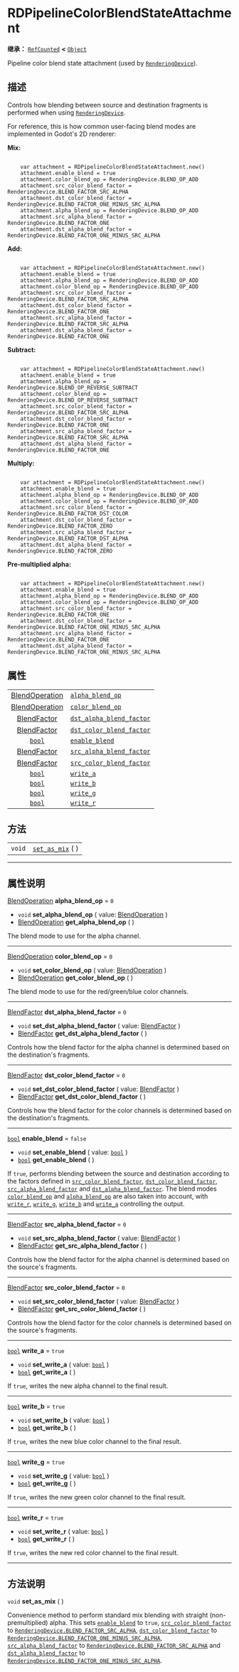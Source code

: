 <!-- ⚠ 请勿编辑本文件 ⚠ -->
<!-- 本文档使用脚本从 WeDot 引擎源码仓库生成。 -->
<!-- 生成脚本：https://github.com/WeDot-Engine/WeDot/tree/4.3/doc/tools/make_md.py； -->
<!-- 原文件：https://github.com/WeDot-Engine/WeDot/tree/4.3/doc/classes/RDPipelineColorBlendStateAttachment.xml。 -->

<div id="_class_rdpipelinecolorblendstateattachment"></div>

# RDPipelineColorBlendStateAttachment

**继承：** [`RefCounted`](class_refcounted.md) **<** [`Object`](class_object.md)

Pipeline color blend state attachment (used by [`RenderingDevice`](class_renderingdevice.md)).

## 描述

Controls how blending between source and destination fragments is performed when using [`RenderingDevice`](class_renderingdevice.md).

For reference, this is how common user-facing blend modes are implemented in Godot's 2D renderer:

 **Mix:** 

```

    var attachment = RDPipelineColorBlendStateAttachment.new()
    attachment.enable_blend = true
    attachment.color_blend_op = RenderingDevice.BLEND_OP_ADD
    attachment.src_color_blend_factor = RenderingDevice.BLEND_FACTOR_SRC_ALPHA
    attachment.dst_color_blend_factor = RenderingDevice.BLEND_FACTOR_ONE_MINUS_SRC_ALPHA
    attachment.alpha_blend_op = RenderingDevice.BLEND_OP_ADD
    attachment.src_alpha_blend_factor = RenderingDevice.BLEND_FACTOR_ONE
    attachment.dst_alpha_blend_factor = RenderingDevice.BLEND_FACTOR_ONE_MINUS_SRC_ALPHA
```

 **Add:** 

```

    var attachment = RDPipelineColorBlendStateAttachment.new()
    attachment.enable_blend = true
    attachment.alpha_blend_op = RenderingDevice.BLEND_OP_ADD
    attachment.color_blend_op = RenderingDevice.BLEND_OP_ADD
    attachment.src_color_blend_factor = RenderingDevice.BLEND_FACTOR_SRC_ALPHA
    attachment.dst_color_blend_factor = RenderingDevice.BLEND_FACTOR_ONE
    attachment.src_alpha_blend_factor = RenderingDevice.BLEND_FACTOR_SRC_ALPHA
    attachment.dst_alpha_blend_factor = RenderingDevice.BLEND_FACTOR_ONE
```

 **Subtract:** 

```

    var attachment = RDPipelineColorBlendStateAttachment.new()
    attachment.enable_blend = true
    attachment.alpha_blend_op = RenderingDevice.BLEND_OP_REVERSE_SUBTRACT
    attachment.color_blend_op = RenderingDevice.BLEND_OP_REVERSE_SUBTRACT
    attachment.src_color_blend_factor = RenderingDevice.BLEND_FACTOR_SRC_ALPHA
    attachment.dst_color_blend_factor = RenderingDevice.BLEND_FACTOR_ONE
    attachment.src_alpha_blend_factor = RenderingDevice.BLEND_FACTOR_SRC_ALPHA
    attachment.dst_alpha_blend_factor = RenderingDevice.BLEND_FACTOR_ONE
```

 **Multiply:** 

```

    var attachment = RDPipelineColorBlendStateAttachment.new()
    attachment.enable_blend = true
    attachment.alpha_blend_op = RenderingDevice.BLEND_OP_ADD
    attachment.color_blend_op = RenderingDevice.BLEND_OP_ADD
    attachment.src_color_blend_factor = RenderingDevice.BLEND_FACTOR_DST_COLOR
    attachment.dst_color_blend_factor = RenderingDevice.BLEND_FACTOR_ZERO
    attachment.src_alpha_blend_factor = RenderingDevice.BLEND_FACTOR_DST_ALPHA
    attachment.dst_alpha_blend_factor = RenderingDevice.BLEND_FACTOR_ZERO
```

 **Pre-multiplied alpha:** 

```

    var attachment = RDPipelineColorBlendStateAttachment.new()
    attachment.enable_blend = true
    attachment.alpha_blend_op = RenderingDevice.BLEND_OP_ADD
    attachment.color_blend_op = RenderingDevice.BLEND_OP_ADD
    attachment.src_color_blend_factor = RenderingDevice.BLEND_FACTOR_ONE
    attachment.dst_color_blend_factor = RenderingDevice.BLEND_FACTOR_ONE_MINUS_SRC_ALPHA
    attachment.src_alpha_blend_factor = RenderingDevice.BLEND_FACTOR_ONE
    attachment.dst_alpha_blend_factor = RenderingDevice.BLEND_FACTOR_ONE_MINUS_SRC_ALPHA
```











## 属性

|||
|:-:|:--|
| [BlendOperation](#enum_renderingdevice_blendoperation) | [`alpha_blend_op`](#class_rdpipelinecolorblendstateattachment_property_alpha_blend_op)                 | ``0``     |
| [BlendOperation](#enum_renderingdevice_blendoperation) | [`color_blend_op`](#class_rdpipelinecolorblendstateattachment_property_color_blend_op)                 | ``0``     |
| [BlendFactor](#enum_renderingdevice_blendfactor)       | [`dst_alpha_blend_factor`](#class_rdpipelinecolorblendstateattachment_property_dst_alpha_blend_factor) | ``0``     |
| [BlendFactor](#enum_renderingdevice_blendfactor)       | [`dst_color_blend_factor`](#class_rdpipelinecolorblendstateattachment_property_dst_color_blend_factor) | ``0``     |
| [`bool`](class_bool.md)                                | [`enable_blend`](#class_rdpipelinecolorblendstateattachment_property_enable_blend)                     | ``false`` |
| [BlendFactor](#enum_renderingdevice_blendfactor)       | [`src_alpha_blend_factor`](#class_rdpipelinecolorblendstateattachment_property_src_alpha_blend_factor) | ``0``     |
| [BlendFactor](#enum_renderingdevice_blendfactor)       | [`src_color_blend_factor`](#class_rdpipelinecolorblendstateattachment_property_src_color_blend_factor) | ``0``     |
| [`bool`](class_bool.md)                                | [`write_a`](#class_rdpipelinecolorblendstateattachment_property_write_a)                               | ``true``  |
| [`bool`](class_bool.md)                                | [`write_b`](#class_rdpipelinecolorblendstateattachment_property_write_b)                               | ``true``  |
| [`bool`](class_bool.md)                                | [`write_g`](#class_rdpipelinecolorblendstateattachment_property_write_g)                               | ``true``  |
| [`bool`](class_bool.md)                                | [`write_r`](#class_rdpipelinecolorblendstateattachment_property_write_r)                               | ``true``  |

## 方法

|||
|:-:|:--|
| `void` | [`set_as_mix`](class_rdpipelinecolorblendstateattachmentmd#class_rdpipelinecolorblendstateattachment_method_set_as_mix) ( ) |

<!-- rst-class:: classref-section-separator -->

---

## 属性说明

<div id="_class_rdpipelinecolorblendstateattachment_property_alpha_blend_op"></div>

[BlendOperation](#enum_renderingdevice_blendoperation) **alpha_blend_op** = ``0`` <div id="class_rdpipelinecolorblendstateattachment_property_alpha_blend_op"></div>

- `void` **set_alpha_blend_op** ( value: [BlendOperation](#enum_renderingdevice_blendoperation) )
- [BlendOperation](#enum_renderingdevice_blendoperation) **get_alpha_blend_op** ( )

The blend mode to use for the alpha channel.

<!-- rst-class:: classref-item-separator -->

---

<div id="_class_rdpipelinecolorblendstateattachment_property_color_blend_op"></div>

[BlendOperation](#enum_renderingdevice_blendoperation) **color_blend_op** = ``0`` <div id="class_rdpipelinecolorblendstateattachment_property_color_blend_op"></div>

- `void` **set_color_blend_op** ( value: [BlendOperation](#enum_renderingdevice_blendoperation) )
- [BlendOperation](#enum_renderingdevice_blendoperation) **get_color_blend_op** ( )

The blend mode to use for the red/green/blue color channels.

<!-- rst-class:: classref-item-separator -->

---

<div id="_class_rdpipelinecolorblendstateattachment_property_dst_alpha_blend_factor"></div>

[BlendFactor](#enum_renderingdevice_blendfactor) **dst_alpha_blend_factor** = ``0`` <div id="class_rdpipelinecolorblendstateattachment_property_dst_alpha_blend_factor"></div>

- `void` **set_dst_alpha_blend_factor** ( value: [BlendFactor](#enum_renderingdevice_blendfactor) )
- [BlendFactor](#enum_renderingdevice_blendfactor) **get_dst_alpha_blend_factor** ( )

Controls how the blend factor for the alpha channel is determined based on the destination's fragments.

<!-- rst-class:: classref-item-separator -->

---

<div id="_class_rdpipelinecolorblendstateattachment_property_dst_color_blend_factor"></div>

[BlendFactor](#enum_renderingdevice_blendfactor) **dst_color_blend_factor** = ``0`` <div id="class_rdpipelinecolorblendstateattachment_property_dst_color_blend_factor"></div>

- `void` **set_dst_color_blend_factor** ( value: [BlendFactor](#enum_renderingdevice_blendfactor) )
- [BlendFactor](#enum_renderingdevice_blendfactor) **get_dst_color_blend_factor** ( )

Controls how the blend factor for the color channels is determined based on the destination's fragments.

<!-- rst-class:: classref-item-separator -->

---

<div id="_class_rdpipelinecolorblendstateattachment_property_enable_blend"></div>

[`bool`](class_bool.md) **enable_blend** = ``false`` <div id="class_rdpipelinecolorblendstateattachment_property_enable_blend"></div>

- `void` **set_enable_blend** ( value: [`bool`](class_bool.md) )
- [`bool`](class_bool.md) **get_enable_blend** ( )

If `true`, performs blending between the source and destination according to the factors defined in [`src_color_blend_factor`](#class_rdpipelinecolorblendstateattachment_property_src_color_blend_factor), [`dst_color_blend_factor`](#class_rdpipelinecolorblendstateattachment_property_dst_color_blend_factor), [`src_alpha_blend_factor`](#class_rdpipelinecolorblendstateattachment_property_src_alpha_blend_factor) and [`dst_alpha_blend_factor`](#class_rdpipelinecolorblendstateattachment_property_dst_alpha_blend_factor). The blend modes [`color_blend_op`](#class_rdpipelinecolorblendstateattachment_property_color_blend_op) and [`alpha_blend_op`](#class_rdpipelinecolorblendstateattachment_property_alpha_blend_op) are also taken into account, with [`write_r`](#class_rdpipelinecolorblendstateattachment_property_write_r), [`write_g`](#class_rdpipelinecolorblendstateattachment_property_write_g), [`write_b`](#class_rdpipelinecolorblendstateattachment_property_write_b) and [`write_a`](#class_rdpipelinecolorblendstateattachment_property_write_a) controlling the output.

<!-- rst-class:: classref-item-separator -->

---

<div id="_class_rdpipelinecolorblendstateattachment_property_src_alpha_blend_factor"></div>

[BlendFactor](#enum_renderingdevice_blendfactor) **src_alpha_blend_factor** = ``0`` <div id="class_rdpipelinecolorblendstateattachment_property_src_alpha_blend_factor"></div>

- `void` **set_src_alpha_blend_factor** ( value: [BlendFactor](#enum_renderingdevice_blendfactor) )
- [BlendFactor](#enum_renderingdevice_blendfactor) **get_src_alpha_blend_factor** ( )

Controls how the blend factor for the alpha channel is determined based on the source's fragments.

<!-- rst-class:: classref-item-separator -->

---

<div id="_class_rdpipelinecolorblendstateattachment_property_src_color_blend_factor"></div>

[BlendFactor](#enum_renderingdevice_blendfactor) **src_color_blend_factor** = ``0`` <div id="class_rdpipelinecolorblendstateattachment_property_src_color_blend_factor"></div>

- `void` **set_src_color_blend_factor** ( value: [BlendFactor](#enum_renderingdevice_blendfactor) )
- [BlendFactor](#enum_renderingdevice_blendfactor) **get_src_color_blend_factor** ( )

Controls how the blend factor for the color channels is determined based on the source's fragments.

<!-- rst-class:: classref-item-separator -->

---

<div id="_class_rdpipelinecolorblendstateattachment_property_write_a"></div>

[`bool`](class_bool.md) **write_a** = ``true`` <div id="class_rdpipelinecolorblendstateattachment_property_write_a"></div>

- `void` **set_write_a** ( value: [`bool`](class_bool.md) )
- [`bool`](class_bool.md) **get_write_a** ( )

If `true`, writes the new alpha channel to the final result.

<!-- rst-class:: classref-item-separator -->

---

<div id="_class_rdpipelinecolorblendstateattachment_property_write_b"></div>

[`bool`](class_bool.md) **write_b** = ``true`` <div id="class_rdpipelinecolorblendstateattachment_property_write_b"></div>

- `void` **set_write_b** ( value: [`bool`](class_bool.md) )
- [`bool`](class_bool.md) **get_write_b** ( )

If `true`, writes the new blue color channel to the final result.

<!-- rst-class:: classref-item-separator -->

---

<div id="_class_rdpipelinecolorblendstateattachment_property_write_g"></div>

[`bool`](class_bool.md) **write_g** = ``true`` <div id="class_rdpipelinecolorblendstateattachment_property_write_g"></div>

- `void` **set_write_g** ( value: [`bool`](class_bool.md) )
- [`bool`](class_bool.md) **get_write_g** ( )

If `true`, writes the new green color channel to the final result.

<!-- rst-class:: classref-item-separator -->

---

<div id="_class_rdpipelinecolorblendstateattachment_property_write_r"></div>

[`bool`](class_bool.md) **write_r** = ``true`` <div id="class_rdpipelinecolorblendstateattachment_property_write_r"></div>

- `void` **set_write_r** ( value: [`bool`](class_bool.md) )
- [`bool`](class_bool.md) **get_write_r** ( )

If `true`, writes the new red color channel to the final result.

<!-- rst-class:: classref-section-separator -->

---

## 方法说明

<div id="_class_rdpipelinecolorblendstateattachment_method_set_as_mix"></div>

`void` **set_as_mix** ( )<div id="class_rdpipelinecolorblendstateattachment_method_set_as_mix"></div>

Convenience method to perform standard mix blending with straight (non-premultiplied) alpha. This sets [`enable_blend`](#class_rdpipelinecolorblendstateattachment_property_enable_blend) to `true`, [`src_color_blend_factor`](#class_rdpipelinecolorblendstateattachment_property_src_color_blend_factor) to [`RenderingDevice.BLEND_FACTOR_SRC_ALPHA`](#class_renderingdevice_constant_blend_factor_src_alpha), [`dst_color_blend_factor`](#class_rdpipelinecolorblendstateattachment_property_dst_color_blend_factor) to [`RenderingDevice.BLEND_FACTOR_ONE_MINUS_SRC_ALPHA`](#class_renderingdevice_constant_blend_factor_one_minus_src_alpha), [`src_alpha_blend_factor`](#class_rdpipelinecolorblendstateattachment_property_src_alpha_blend_factor) to [`RenderingDevice.BLEND_FACTOR_SRC_ALPHA`](#class_renderingdevice_constant_blend_factor_src_alpha) and [`dst_alpha_blend_factor`](#class_rdpipelinecolorblendstateattachment_property_dst_alpha_blend_factor) to [`RenderingDevice.BLEND_FACTOR_ONE_MINUS_SRC_ALPHA`](#class_renderingdevice_constant_blend_factor_one_minus_src_alpha).

[^virtual]: 本方法通常需要用户覆盖才能生效。
[^const]: 本方法无副作用，不会修改该实例的任何成员变量。
[^vararg]: 本方法除了能接受在此处描述的参数外，还能够继续接受任意数量的参数。
[^constructor]: 本方法用于构造某个类型。
[^static]: 调用本方法无需实例，可直接使用类名进行调用。
[^operator]: 本方法描述的是使用本类型作为左操作数的有效运算符。
[^bitfield]: 这个值是由下列位标志构成位掩码的整数。
[^void]: 无返回值。
